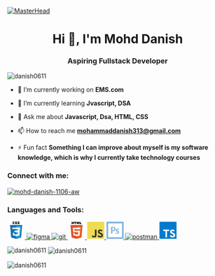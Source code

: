 [![MasterHead](https://cdn.hashnode.com/res/hashnode/image/upload/v1619250680290/l6Y_qPlOx.gif)](https://danish0611.io)
<h1 align="center">Hi 👋, I'm Mohd Danish</h1>
<h3 align="center">Aspiring Fullstack Developer</h3>

<p align="left"> <img src="https://komarev.com/ghpvc/?username=danish0611&label=Profile%20views&color=0e75b6&style=flat" alt="danish0611" /> </p>

- 🔭 I’m currently working on **EMS.com**

- 🌱 I’m currently learning **Jvascript, DSA**

- 💬 Ask me about **Javascript, Dsa, HTML, CSS**

- 📫 How to reach me **mohammaddanish313@gmail.com**

- ⚡ Fun fact **Something I can improve about myself is my software knowledge, which is why I currently take technology courses**

<h3 align="left">Connect with me:</h3>
<p align="left">
<a href="https://linkedin.com/in/mohd-danish-1106-aw" target="blank"><img align="center" src="https://raw.githubusercontent.com/rahuldkjain/github-profile-readme-generator/master/src/images/icons/Social/linked-in-alt.svg" alt="mohd-danish-1106-aw" height="30" width="40" /></a>
</p>

<h3 align="left">Languages and Tools:</h3>
<p align="left"> <a href="https://www.w3schools.com/css/" target="_blank" rel="noreferrer"> <img src="https://raw.githubusercontent.com/devicons/devicon/master/icons/css3/css3-original-wordmark.svg" alt="css3" width="40" height="40"/> </a> <a href="https://www.figma.com/" target="_blank" rel="noreferrer"> <img src="https://www.vectorlogo.zone/logos/figma/figma-icon.svg" alt="figma" width="40" height="40"/> </a> <a href="https://git-scm.com/" target="_blank" rel="noreferrer"> <img src="https://www.vectorlogo.zone/logos/git-scm/git-scm-icon.svg" alt="git" width="40" height="40"/> </a> <a href="https://www.w3.org/html/" target="_blank" rel="noreferrer"> <img src="https://raw.githubusercontent.com/devicons/devicon/master/icons/html5/html5-original-wordmark.svg" alt="html5" width="40" height="40"/> </a> <a href="https://developer.mozilla.org/en-US/docs/Web/JavaScript" target="_blank" rel="noreferrer"> <img src="https://raw.githubusercontent.com/devicons/devicon/master/icons/javascript/javascript-original.svg" alt="javascript" width="40" height="40"/> </a> <a href="https://www.photoshop.com/en" target="_blank" rel="noreferrer"> <img src="https://raw.githubusercontent.com/devicons/devicon/master/icons/photoshop/photoshop-line.svg" alt="photoshop" width="40" height="40"/> </a> <a href="https://postman.com" target="_blank" rel="noreferrer"> <img src="https://www.vectorlogo.zone/logos/getpostman/getpostman-icon.svg" alt="postman" width="40" height="40"/> </a> <a href="https://www.typescriptlang.org/" target="_blank" rel="noreferrer"> <img src="https://raw.githubusercontent.com/devicons/devicon/master/icons/typescript/typescript-original.svg" alt="typescript" width="40" height="40"/> </a> </p>

<p><img align="left" src="https://github-readme-stats.vercel.app/api/top-langs?username=danish0611&show_icons=true&locale=en&layout=compact" alt="danish0611" /></p>

<p>&nbsp;<img align="center" src="https://github-readme-stats.vercel.app/api?username=danish0611&show_icons=true&locale=en" alt="danish0611" /></p>

<p><img align="center" src="https://github-readme-streak-stats.herokuapp.com/?user=danish0611&" alt="danish0611" /></p>
